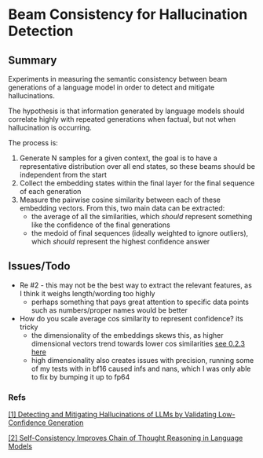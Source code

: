 # Beam Consistency for Hallucination Detection

## Summary

Experiments in measuring the semantic consistency between beam generations of a language model in order to detect and 
mitigate hallucinations.

The hypothesis is that information generated by language models should correlate highly with repeated generations when
factual, but not when hallucination is occurring. 

The process is:
1. Generate N samples for a given context, the goal is to have a representative distribution over all end states, so
these beams should be independent from the start
2. Collect the embedding states within the final layer for the final sequence of each generation
3. Measure the pairwise cosine similarity between each of these embedding vectors. From this, two main data can be 
extracted: 
   - the average of all the similarities, which *should* represent something like the confidence of the final generations
   - the medoid of final sequences (ideally weighted to ignore outliers), which *should* represent the highest confidence answer


## Issues/Todo
- Re #2 - this may not be the best way to extract the relevant features, as I think it weighs length/wording too highly
  - perhaps something that pays great attention to specific data points such as numbers/proper names would be better
- How do you scale average cos similarity to represent confidence? its tricky
  - the dimensionality of the embeddings skews this, as higher dimensional vectors trend towards lower cos similarities
  [see 0.2.3 here](https://www.cs.princeton.edu/courses/archive/fall13/cos521/lecnotes/lec11.pdf)
  - high dimensionality also creates issues with precision, running some of my tests with in bf16 caused infs and nans,
  which I was only able to fix by bumping it up to fp64




### Refs
[[1] Detecting and Mitigating Hallucinations of LLMs by Validating Low-Confidence Generation](https://arxiv.org/pdf/2307.03987.pdf)

[[2] Self-Consistency Improves Chain of Thought Reasoning in Language Models](https://arxiv.org/pdf/2203.11171.pdf)

